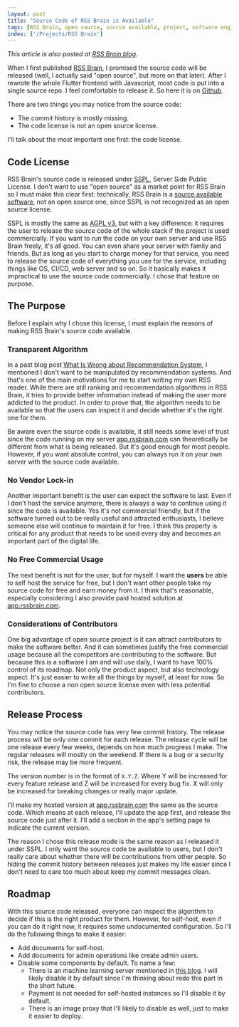```yaml
---
layout: post
title: "Source Code of RSS Brain is Available"
tags: [RSS Brain, open source, source available, project, software engineer]
index: ['/Projects/RSS Brain']
---
```


*This article is also posted at [RSS Brain blog](https://news.rssbrain.com/news/2024/07/26/Source-Code-Released).*

When I first published [RSS Brain](https://www.rssbrain.com/), I promised the source code will be released (well, I actually said "open source", but more on that later). After I rewrote the whole Flutter frontend with Javascript, most code is put into a single source repo. I feel comfortable to release it. So here it is on [Github](https://github.com/wb14123/rss_brain_release).

There are two things you may notice from the source code:

* The commit history is mostly missing.
* The code license is not an open source license.

I'll talk about the most important one first: the code license.

## Code License

RSS Brain's source code is released under [SSPL](https://github.com/wb14123/rss_brain_release?tab=License-1-ov-file#readme), Server Side Public License. I don't want to use "open source" as a market point for RSS Brain so I must make this clear first: technically, RSS Brain is a [source available software](https://en.wikipedia.org/wiki/Source-available_software), not an open source one, since SSPL is not recognized as an open source license.

SSPL is mostly the same as [AGPL v3](https://www.gnu.org/licenses/agpl-3.0.en.html), but with a key difference: it requires the user to release the source code of the whole stack if the project is used commercially. If you want to run the code on your own server and use RSS Brain freely, it's all good. You can even share your server with family and friends. But as long as you start to charge money for that service, you need to release the source code of everything you use for the service, including things like OS, CI/CD, web server and so on. So it basically makes it impractical to use the source code commercially. I chose that feature on purpose.

## The Purpose

Before I explain why I chose this license, I must explain the reasons of making RSS Brain's source code available.

### Transparent Algorithm

In a past blog post [What Is Wrong about Recommendation System](https://www.binwang.me/2020-08-02-What-Is-Wrong-abount-Recommendation-System.html), I mentioned I don't want to be manipulated by recommendation systems. And that's one of the main motivations for me to start writing my own RSS reader. While there are still ranking and recommendation algorithms in RSS Brain, it tries to provide better information instead of making the user more addicted to the product. In order to prove that, the algorithm needs to be available so that the users can inspect it and decide whether it's the right one for them.

Be aware even the source code is available, it still needs some level of trust since the code running on my server [app.rssbrain.com](https://app.rssbrain.com) can theoretically be different from what is being released. But it's good enough for most people. However, if you want absolute control, you can always run it on your own server with the source code available.

### No Vendor Lock-in

Another important benefit is the user can expect the software to last. Even if I don't host the service anymore, there is always a way to continue using it since the code is available. Yes it's not commercial friendly, but if the software turned out to be really useful and attracted enthusiasts, I believe someone else will continue to maintain it for free. I think this property is critical for any product that needs to be used every day and becomes an important part of the digital life.

### No Free Commercial Usage

The next benefit is not for the user, but for myself. I want the **users** be able to self host the service for free, but I don't want other people take my source code for free and earn money from it. I think that's reasonable, especially considering I also provide paid hosted solution at [app.rssbrain.com](https://app.rssbrain.com).

### Considerations of Contributors

One big advantage of open source project is it can attract contributors to make the software better. And it can sometimes justify the free commercial usage because all the competitors are contributing to the software. But because this is a software I am and will use daily, I want to have 100% control of its roadmap. Not only the product aspect, but also technology aspect. It's just easier to write all the things by myself, at least for now. So I'm fine to choose a non open source license even with less potential contributors.


## Release Process

You may notice the source code has very few commit history. The release process will be only one commit for each release. The release cycle will be one release every few weeks, depends on how much progress I make. The regular releases will mostly on the weekend. If there is a bug or a security risk, the release may be more frequent.

The version number is in the format of `X.Y.Z`. Where Y will be increased for every feature release and Z will be increased for every bug fix. X will only be increased for breaking changes or really major update.

I'll make my hosted version at [app.rssbrain.com](https://app.rssbrain.com) the same as the source code. Which means at each release, I'll update the app first, and release the source code just after it. I'll add a section in the app's setting page to indicate the current version.

The reason I chose this release mode is the same reason as I released it under SSPL. I only want the source code be available to users, but I don't really care about whether there will be contributions from other people. So hiding the commit history between releases just makes my life easier since I don't need to care too much about keep my commit messages clean.

## Roadmap

With this source code released, everyone can inspect the algorithm to decide if this is the right product for them. However, for self-host, even if you can do it right now, it requires some undocumented configuration. So I'll do the following things to make it easier:

* Add documents for self-host.
* Add documents for admin operations like create admin users.
* Disable some components by default. To name a few:
  + There is an machine learning server mentioned in [this blog](https://www.binwang.me/2023-11-14-Update-On-RSS-Brain-to-Find-Related-Articles-with-Machine-Learning.html). I will likely disable it by default since I'm thinking about redo this part in the short future.
  + Payment is not needed for self-hosted instances so I'll disable it by default.
  + There is an image proxy that I'll likely to disable as well, just to make it easier to deploy.

